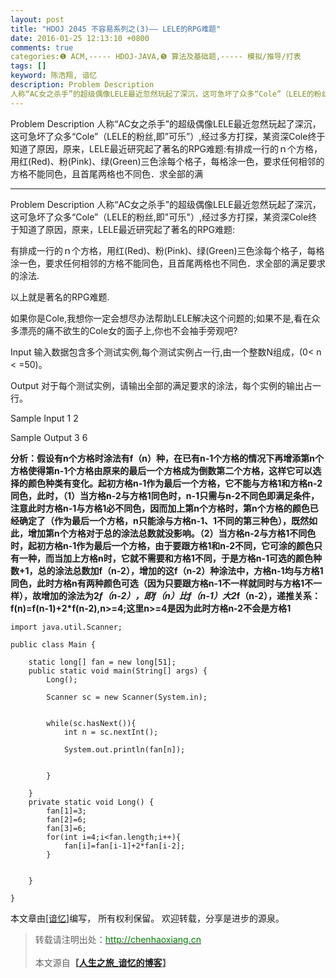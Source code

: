```yaml
---
layout: post
title: "HDOJ 2045 不容易系列之(3)—— LELE的RPG难题"
date: 2016-01-25 12:13:10 +0800
comments: true
categories:❶ ACM,----- HDOJ-JAVA,❺ 算法及基础题,----- 模拟/推导/打表
tags: []
keyword: 陈浩翔, 谙忆
description: Problem Description 
人称“AC女之杀手”的超级偶像LELE最近忽然玩起了深沉，这可急坏了众多“Cole”（LELE的粉丝,即”可乐”）,经过多方打探，某资深Cole终于知道了原因，原来，LELE最近研究起了著名的RPG难题:有排成一行的ｎ个方格，用红(Red)、粉(Pink)、绿(Green)三色涂每个格子，每格涂一色，要求任何相邻的方格不能同色，且首尾两格也不同色．求全部的满 
---
```



Problem Description 
人称“AC女之杀手”的超级偶像LELE最近忽然玩起了深沉，这可急坏了众多“Cole”（LELE的粉丝,即”可乐”）,经过多方打探，某资深Cole终于知道了原因，原来，LELE最近研究起了著名的RPG难题:有排成一行的ｎ个方格，用红(Red)、粉(Pink)、绿(Green)三色涂每个格子，每格涂一色，要求任何相邻的方格不能同色，且首尾两格也不同色．求全部的满
<!-- more -->
----------

Problem Description
人称“AC女之杀手”的超级偶像LELE最近忽然玩起了深沉，这可急坏了众多“Cole”（LELE的粉丝,即"可乐"）,经过多方打探，某资深Cole终于知道了原因，原来，LELE最近研究起了著名的RPG难题:

有排成一行的ｎ个方格，用红(Red)、粉(Pink)、绿(Green)三色涂每个格子，每格涂一色，要求任何相邻的方格不能同色，且首尾两格也不同色．求全部的满足要求的涂法.

以上就是著名的RPG难题.

如果你是Cole,我想你一定会想尽办法帮助LELE解决这个问题的;如果不是,看在众多漂亮的痛不欲生的Cole女的面子上,你也不会袖手旁观吧?


 

Input
输入数据包含多个测试实例,每个测试实例占一行,由一个整数N组成，(0< n < =50)。

 

Output
对于每个测试实例，请输出全部的满足要求的涂法，每个实例的输出占一行。

 

Sample Input
1
2
 

Sample Output
3
6


**分析：假设有n个方格时涂法有f（n）种，在已有n-1个方格的情况下再增添第n个方格使得第n-1个方格由原来的最后一个方格成为倒数第二个方格，这样它可以选择的颜色种类有变化。起初方格n-1作为最后一个方格，它不能与方格1和方格n-2同色，此时，（1）当方格n-2与方格1同色时，n-1只需与n-2不同色即满足条件，注意此时方格n-1与方格1必不同色，因而加上第n个方格时，第n个方格的颜色已经确定了（作为最后一个方格，n只能涂与方格n-1、1不同的第三种色），既然如此，增加第n个方格对于总的涂法总数就没影响。（2）当方格n-2与方格1不同色时，起初方格n-1作为最后一个方格，由于要跟方格1和n-2不同，它可涂的颜色只有一种，而当加上方格n时，它就不需要和方格1不同，于是方格n-1可选的颜色种数+1，总的涂法总数加f（n-2），增加的这f（n-2）种涂法中，方格n-1均与方格1同色，此时方格n有两种颜色可选（因为只要跟方格n-1不一样就同时与方格1不一样），故增加的涂法为2*f（n-2），即f（n）比f（n-1）大2*f（n-2），递推关系：f(n)=f(n-1)+2*f(n-2),n>=4;这里n>=4是因为此时方格n-2不会是方格1**


```
import java.util.Scanner;

public class Main {
    
    static long[] fan = new long[51];
    public static void main(String[] args) {
        Long();
        
        Scanner sc = new Scanner(System.in);
        
        
        while(sc.hasNext()){
            int n = sc.nextInt();
            
            System.out.println(fan[n]);
            
            
        }
        
    }
    private static void Long() {
        fan[1]=3;
        fan[2]=6;
        fan[3]=6;
        for(int i=4;i<fan.length;i++){
            fan[i]=fan[i-1]+2*fan[i-2];
        }
        
        
    }

}

```

本文章由<a href="http://chenhaoxiang.cn/">[谙忆]</a>编写， 所有权利保留。 
欢迎转载，分享是进步的源泉。
<blockquote cite='陈浩翔'>
<p background-color='#D3D3D3'>转载请注明出处：<a href='http://chenhaoxiang.cn'><font color="green">http://chenhaoxiang.cn</font></a><br><br>
本文源自<strong>【<a href='http://chenhaoxiang.cn' target='_blank'>人生之旅_谙忆的博客</a>】</strong></p>
</blockquote>

